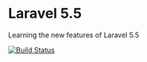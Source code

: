 # Laravel 5.5

Learning the new features of Laravel 5.5

[![Build Status](https://travis-ci.org/josephmtinangi/laravel-55.svg?branch=master)](https://travis-ci.org/josephmtinangi/laravel-55)

